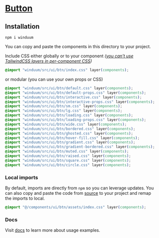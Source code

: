 # [Button](https://winduum.dev/docs/ui/button.html)

## Installation
```shell
npm i winduum
```
You can copy and paste the components in this directory to your project.

Include CSS either globally or to your component _([you can't use TailwindCSS layers in per-component CSS](https://tailwindcss.com/docs/adding-custom-styles#layers-and-per-component-css))_

```css
@import "winduum/src/ui/btn/index.css" layer(components);
```

or modular (you can use your own props or CSS)

```css
@import "winduum/src/ui/btn/default.css" layer(components);
@import "winduum/src/ui/btn/default-props.css" layer(components);
@import "winduum/src/ui/btn/interactive.css" layer(components);
@import "winduum/src/ui/btn/interactive-props.css" layer(components);
@import "winduum/src/ui/btn/sm.css" layer(components);
@import "winduum/src/ui/btn/lg.css" layer(components);
@import "winduum/src/ui/btn/loading.css" layer(components);
@import "winduum/src/ui/btn/loading-props.css" layer(components);
@import "winduum/src/ui/btn/wide.css" layer(components);
@import "winduum/src/ui/btn/bordered.css" layer(components);
@import "winduum/src/ui/btn/ghosted.css" layer(components);
@import "winduum/src/ui/btn/hover-fill.css" layer(components);
@import "winduum/src/ui/btn/gradient.css" layer(components);
@import "winduum/src/ui/btn/gradient-bordered.css" layer(components);
@import "winduum/src/ui/btn/muted.css" layer(components);
@import "winduum/src/ui/btn/raised.css" layer(components);
@import "winduum/src/ui/btn/square.css" layer(components);
@import "winduum/src/ui/btn/circle.css" layer(components);
```


### Local imports
By default, imports are directly from `npm` so you can leverage updates.
You can also copy and paste the code from [source](https://github.com/winduum/winduum/blob/main/src/components/dialog) to your project and remap the imports to local.

```css
@import "@/components/ui/btn/assets/index.css" layer(components);
```

### Docs

Visit [docs](https://winduum.dev/docs/ui/button.html) to learn more about usage examples.

